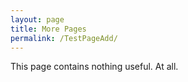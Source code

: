 ```yaml
---
layout: page
title: More Pages
permalink: /TestPageAdd/
---
```


This page contains nothing useful.
At all.
